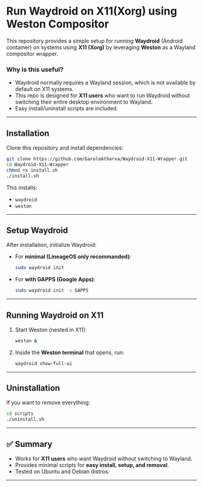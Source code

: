 # Run Waydroid on X11(Xorg) using Weston Compositor

This repository provides a simple setup for running **Waydroid** (Android container) on systems using **X11 (Xorg)** by leveraging **Weston** as a Wayland compositor wrapper.  

### Why is this useful?
- Waydroid normally requires a Wayland session, which is not available by default on X11 systems.  
- This repo is designed for **X11 users** who want to run Waydroid without switching their entire desktop environment to Wayland.  
- Easy install/uninstall scripts are included.  

---

## Installation

Clone this repository and install dependencies:

```bash
git clone https://github.com/GaroleAtharva/Waydroid-X11-Wrapper.git
cd Waydroid-X11-Wrapper
chmod +x install.sh
./install.sh
````

This installs:

* `waydroid`
* `weston`

---

## Setup Waydroid

After installation, initialize Waydroid:

* For **minimal (LineageOS only recommanded)**:

  ```bash
  sudo waydroid init
  ```

* For **with GAPPS (Google Apps)**:

  ```bash
  sudo waydroid init -s GAPPS
  ```

---

## Running Waydroid on X11

1. Start Weston (nested in X11):

   ```bash
   weston &
   ```

2. Inside the **Weston terminal** that opens, run:

   ```bash
   waydroid show-full-ui
   ```

---

## Uninstallation

If you want to remove everything:

```bash
cd scripts
./uninstall.sh
```

---

## ✅ Summary

* Works for **X11 users** who want Waydroid without switching to Wayland.
* Provides minimal scripts for **easy install, setup, and removal**.
* Tested on Ubuntu and Debian distros.

---

